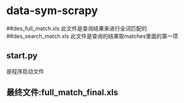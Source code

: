 # data-sym-scrapy
##des_full_match.xls
此文件是查询结果来进行全词匹配的
##des_search_match.xls
此文件是查询的结果取matches里面的第一项

## start.py
是程序启动文件


## 最终文件:full_match_final.xls
